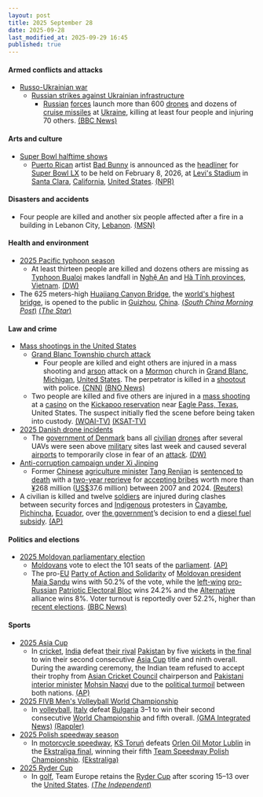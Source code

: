 ```yaml
---
layout: post
title: 2025 September 28
date: 2025-09-28
last_modified_at: 2025-09-29 16:45
published: true
---
```



#### Armed conflicts and attacks

* [Russo-Ukrainian war](https://en.wikipedia.org/wiki/Russo-Ukrainian_war_%282022%E2%80%93present%29 "Russo-Ukrainian war (2022–present)")
  * [Russian strikes against Ukrainian infrastructure](https://en.wikipedia.org/wiki/Russian_strikes_against_Ukrainian_infrastructure_%282022%E2%80%93present%29 "Russian strikes against Ukrainian infrastructure (2022–present)")
    * [Russian](https://en.wikipedia.org/wiki/Russia "Russia") [forces](https://en.wikipedia.org/wiki/Russian_Armed_Forces "Russian Armed Forces") launch more than 600 [drones](https://en.wikipedia.org/wiki/Drone_warfare "Drone warfare") and dozens of [cruise missiles](https://en.wikipedia.org/wiki/Cruise_missile "Cruise missile") at [Ukraine](https://en.wikipedia.org/wiki/Ukraine "Ukraine"), killing at least four people and injuring 70 others. [(BBC News)](https://www.bbc.co.uk/news/articles/c75qeqr5905o)

#### Arts and culture

* [Super Bowl halftime shows](https://en.wikipedia.org/wiki/List_of_Super_Bowl_halftime_shows "List of Super Bowl halftime shows")
  * [Puerto Rican](https://en.wikipedia.org/wiki/Puerto_Rico "Puerto Rico") artist [Bad Bunny](https://en.wikipedia.org/wiki/Bad_Bunny "Bad Bunny") is announced as the [headliner](https://en.wikipedia.org/wiki/Headliner_%28performances%29 "Headliner (performances)") for [Super Bowl LX](https://en.wikipedia.org/wiki/Super_Bowl_LX "Super Bowl LX") to be held on February 8, 2026, at [Levi's Stadium](https://en.wikipedia.org/wiki/Levi%27s_Stadium "Levi's Stadium") in [Santa Clara](https://en.wikipedia.org/wiki/Santa_Clara%2C_California "Santa Clara, California"), [California](https://en.wikipedia.org/wiki/California "California"), [United States](https://en.wikipedia.org/wiki/United_States "United States"). [(NPR)](https://www.npr.org/2025/09/29/nx-s1-5556772/latin-superstar-bad-bunny-will-headline-the-2026-super-bowl-halftime-show)

#### Disasters and accidents

* Four people are killed and another six people affected after a fire in a building in Lebanon City, [Lebanon](https://en.wikipedia.org/wiki/Lebanon "Lebanon"). [(MSN)](https://www.msn.com/en-us/news/world/4-dead-2-young-children-a-teen-and-an-adult-after-lebanon-city-duplex-fire/ar-AA1NtK9l?ocid=BingNewsSerp)

#### Health and environment

* [2025 Pacific typhoon season](https://en.wikipedia.org/wiki/2025_Pacific_typhoon_season "2025 Pacific typhoon season")
  * At least thirteen people are killed and dozens others are missing as [Typhoon Bualoi](https://en.wikipedia.org/wiki/Typhoon_Bualoi_%282025%29 "Typhoon Bualoi (2025)") makes landfall in [Nghệ An](https://en.wikipedia.org/wiki/Ngh%E1%BB%87_An_province "Nghệ An province") and [Hà Tĩnh provinces](https://en.wikipedia.org/wiki/H%C3%A0_T%C4%A9nh_province "Hà Tĩnh province"), [Vietnam](https://en.wikipedia.org/wiki/Vietnam "Vietnam"). [(DW)](https://www.dw.com/en/typhoon-bualoi-lashes-vietnam-killing-at-least-13/a-74168704)
* The 625 meters-high [Huajiang Canyon Bridge](https://en.wikipedia.org/wiki/Huajiang_Canyon_Bridge "Huajiang Canyon Bridge"), the [world's highest bridge](https://en.wikipedia.org/wiki/List_of_highest_bridges "List of highest bridges"), is opened to the public in [Guizhou](https://en.wikipedia.org/wiki/Guizhou "Guizhou"), [China](https://en.wikipedia.org/wiki/China "China"). [(*South China Morning Post*)](https://www.scmp.com/news/china/science/article/3326858/worlds-highest-bridge-open-traffic-chinas-mountainous-southwest) [(*The Star*)](https://www.thestar.com.my/aseanplus/aseanplus-news/2025/09/28/world039s-highest-bridge-opens-to-traffic-in-china)

#### Law and crime

* [Mass shootings in the United States](https://en.wikipedia.org/wiki/Mass_shootings_in_the_United_States "Mass shootings in the United States")
  * [Grand Blanc Township church attack](https://en.wikipedia.org/wiki/Grand_Blanc_Township_church_attack "Grand Blanc Township church attack")
    * Four people are killed and eight others are injured in a mass shooting and [arson](https://en.wikipedia.org/wiki/Arson "Arson") attack on a [Mormon](https://en.wikipedia.org/wiki/Mormon "Mormon") church in [Grand Blanc](https://en.wikipedia.org/wiki/Grand_Blanc%2C_Michigan "Grand Blanc, Michigan"), [Michigan](https://en.wikipedia.org/wiki/Michigan "Michigan"), [United States](https://en.wikipedia.org/wiki/United_States "United States"). The perpetrator is killed in a [shootout](https://en.wikipedia.org/wiki/Shootout "Shootout") with police. [(CNN)](https://www.cnn.com/us/live-news/church-shooting-fire-michigan-09-28-25?t=1759105712125) [(BNO News)](https://bnonews.com/index.php/2025/09/shooting-with-multiple-victims-at-mormon-church-in-grand-blanc-michigan/)
  * Two people are killed and five others are injured in a [mass shooting](https://en.wikipedia.org/wiki/Mass_shooting "Mass shooting") at a [casino](https://en.wikipedia.org/wiki/Casino "Casino") on the [Kickapoo reservation](https://en.wikipedia.org/wiki/Kickapoo_Traditional_Tribe_of_Texas "Kickapoo Traditional Tribe of Texas") near [Eagle Pass, Texas](https://en.wikipedia.org/wiki/Eagle_Pass%2C_Texas "Eagle Pass, Texas"), United States. The suspect initially fled the scene before being taken into custody. [(WOAI-TV)](https://news4sanantonio.com/news/local/one-dead-at-least-six-injured-in-shooting-at-lucky-eagle-casino) [(KSAT-TV)](https://www.ksat.com/news/local/2025/09/28/2-killed-several-injured-in-shooting-at-kickapoo-lucky-eagle-casino-maverick-county-judge-says/)
* [2025 Danish drone incidents](https://en.wikipedia.org/wiki/2025_Danish_drone_incidents "2025 Danish drone incidents")
  * The [government of Denmark](https://en.wikipedia.org/wiki/Government_of_Denmark "Government of Denmark") bans all [civilian](https://en.wikipedia.org/wiki/Civilian "Civilian") [drones](https://en.wikipedia.org/wiki/Unmanned_aerial_vehicle "Unmanned aerial vehicle") after several UAVs were seen above [military](https://en.wikipedia.org/wiki/Danish_Armed_Forces "Danish Armed Forces") sites last week and caused several [airports](https://en.wikipedia.org/wiki/List_of_airports_in_Denmark "List of airports in Denmark") to temporarily close in fear of an [attack](https://en.wikipedia.org/wiki/Drone_warfare "Drone warfare"). [(DW)](https://www.dw.com/en/denmark-bans-civil-drones-after-more-sightings/a-74166973)
* [Anti-corruption campaign under Xi Jinping](https://en.wikipedia.org/wiki/Anti-corruption_campaign_under_Xi_Jinping "Anti-corruption campaign under Xi Jinping")
  * Former [Chinese](https://en.wikipedia.org/wiki/China "China") [agriculture minister](https://en.wikipedia.org/wiki/Minister_of_Agriculture_and_Rural_Affairs "Minister of Agriculture and Rural Affairs") [Tang Renjian](https://en.wikipedia.org/wiki/Tang_Renjian "Tang Renjian") is [sentenced to death](https://en.wikipedia.org/wiki/Capital_punishment_in_China "Capital punishment in China") with a [two-year reprieve](https://en.wikipedia.org/wiki/Death_sentence_with_reprieve "Death sentence with reprieve") for [accepting bribes](https://en.wikipedia.org/wiki/Corruption_in_China "Corruption in China") worth more than [¥](https://en.wikipedia.org/wiki/Renminbi "Renminbi")268 million ([US$](https://en.wikipedia.org/wiki/United_States_dollar "United States dollar")37.6 million) between 2007 and 2024. [(Reuters)](https://www.reuters.com/world/china/chinas-former-minister-agriculture-sentenced-death-with-reprieve-bribery-case-2025-09-28/)
* A civilian is killed and twelve [soldiers](https://en.wikipedia.org/wiki/Armed_Forces_of_Ecuador "Armed Forces of Ecuador") are injured during clashes between security forces and [Indigenous](https://en.wikipedia.org/wiki/Indigenous_peoples_in_Ecuador "Indigenous peoples in Ecuador") protesters in [Cayambe](https://en.wikipedia.org/wiki/Cayambe%2C_Ecuador "Cayambe, Ecuador"), [Pichincha](https://en.wikipedia.org/wiki/Pichincha_Province "Pichincha Province"), [Ecuador](https://en.wikipedia.org/wiki/Ecuador "Ecuador"), over [the government](https://en.wikipedia.org/wiki/Government_of_Ecuador "Government of Ecuador")’s decision to end a [diesel fuel](https://en.wikipedia.org/wiki/Energy_policy_of_Ecuador "Energy policy of Ecuador") [subsidy](https://en.wikipedia.org/wiki/Subsidy "Subsidy"). [(AP)](https://apnews.com/article/ecuador-protests-diesel-subsidy-indigenous-people-noboa-ec78506430132f8b381dc6363302c1ef)

#### Politics and elections

* [2025 Moldovan parliamentary election](https://en.wikipedia.org/wiki/2025_Moldovan_parliamentary_election "2025 Moldovan parliamentary election")
  * [Moldovans](https://en.wikipedia.org/wiki/Moldovans "Moldovans") vote to elect the 101 seats of the [parliament](https://en.wikipedia.org/wiki/Parliament_of_Moldova "Parliament of Moldova"). [(AP)](https://apnews.com/article/moldova-election-parliament-russia-hybrid-war-8a3ae659c1d8bf8499ac130e8054fb35)
  * The pro-[EU](https://en.wikipedia.org/wiki/European_Union "European Union") [Party of Action and Solidarity](https://en.wikipedia.org/wiki/Party_of_Action_and_Solidarity "Party of Action and Solidarity") of [Moldovan president](https://en.wikipedia.org/wiki/President_of_Moldova "President of Moldova") [Maia Sandu](https://en.wikipedia.org/wiki/Maia_Sandu "Maia Sandu") wins with 50.2% of the vote, while the [left-wing](https://en.wikipedia.org/wiki/Left-wing_politics "Left-wing politics") [pro-Russian](https://en.wikipedia.org/wiki/Russophilia "Russophilia") [Patriotic Electoral Bloc](https://en.wikipedia.org/wiki/Patriotic_Electoral_Bloc "Patriotic Electoral Bloc") wins 24.2% and the [Alternative](https://en.wikipedia.org/wiki/Alternative_%28political_bloc%29 "Alternative (political bloc)") alliance wins 8%. Voter turnout is reportedly over 52.2%, higher than [recent elections](https://en.wikipedia.org/wiki/Elections_in_Moldova "Elections in Moldova"). [(BBC News)](https://www.bbc.co.uk/news/articles/cx2rdlj8ejgo)

#### Sports

* [2025 Asia Cup](https://en.wikipedia.org/wiki/2025_Asia_Cup "2025 Asia Cup")
  * In [cricket](https://en.wikipedia.org/wiki/Cricket "Cricket"), [India](https://en.wikipedia.org/wiki/India_national_cricket_team "India national cricket team") defeat [their rival](https://en.wikipedia.org/wiki/India%E2%80%93Pakistan_cricket_rivalry "India–Pakistan cricket rivalry") [Pakistan](https://en.wikipedia.org/wiki/Pakistan_national_cricket_team "Pakistan national cricket team") by five [wickets](https://en.wikipedia.org/wiki/Wicket "Wicket") in [the final](https://en.wikipedia.org/wiki/2025_Asia_Cup_final "2025 Asia Cup final") to win their second consecutive [Asia Cup](https://en.wikipedia.org/wiki/Asia_Cup "Asia Cup") title and ninth overall. During the awarding ceremony, the Indian team refused to accept their trophy from [Asian Cricket Council](https://en.wikipedia.org/wiki/Asian_Cricket_Council "Asian Cricket Council") chairperson and [Pakistani](https://en.wikipedia.org/wiki/Pakistan "Pakistan") [interior minister](https://en.wikipedia.org/wiki/Ministry_of_Interior_%28Pakistan%29 "Ministry of Interior (Pakistan)") [Mohsin Naqvi](https://en.wikipedia.org/wiki/Mohsin_Naqvi "Mohsin Naqvi") due to the [political turmoil](https://en.wikipedia.org/wiki/Indo-Pakistani_wars_and_conflicts "Indo-Pakistani wars and conflicts") between both nations. [(AP)](https://apnews.com/article/india-pakistan-asia-cup-final-cricket-handshake-1988bf969bd605a5b35db8bd8f436e12)
* [2025 FIVB Men's Volleyball World Championship](https://en.wikipedia.org/wiki/2025_FIVB_Men%27s_Volleyball_World_Championship "2025 FIVB Men's Volleyball World Championship")
  * In [volleyball](https://en.wikipedia.org/wiki/Volleyball "Volleyball"), [Italy](https://en.wikipedia.org/wiki/Italy_men%27s_national_volleyball_team "Italy men's national volleyball team") defeat [Bulgaria](https://en.wikipedia.org/wiki/Bulgaria_men%27s_national_volleyball_team "Bulgaria men's national volleyball team") 3–1 to win their second consecutive [World Championship](https://en.wikipedia.org/wiki/FIVB_Men%27s_Volleyball_World_Championship "FIVB Men's Volleyball World Championship") and fifth overall. [(GMA Integrated News)](https://www.gmanetwork.com/news/sports/volleyball/960588/italy-silences-bulgaria-to-clinch-back-to-back-fivb-men-s-world-championship-titles/story/) [(Rappler)](https://www.rappler.com/sports/volleyball/match-results-italy-bulgaria-fivb-men-world-championship-final-september-28-2025/)
* [2025 Polish speedway season](https://en.wikipedia.org/wiki/2025_Polish_speedway_season "2025 Polish speedway season")
  * In [motorcycle speedway](https://en.wikipedia.org/wiki/Motorcycle_speedway "Motorcycle speedway"), [KS Toruń](https://en.wikipedia.org/wiki/KS_Toru%C5%84 "KS Toruń") defeats [Orlen Oil Motor Lublin](https://en.wikipedia.org/wiki/Orlen_Oil_Motor_Lublin "Orlen Oil Motor Lublin") in the [Ekstraliga final](https://en.wikipedia.org/wiki/2025_Polish_speedway_season#Ekstraliga "2025 Polish speedway season"), winning their fifth [Team Speedway Polish Championship](https://en.wikipedia.org/wiki/Team_Speedway_Polish_Championship "Team Speedway Polish Championship"). [(Ekstraliga)](https://ekstraliga.pl/se/mecz/6579)
* [2025 Ryder Cup](https://en.wikipedia.org/wiki/2025_Ryder_Cup "2025 Ryder Cup")
  * In [golf](https://en.wikipedia.org/wiki/Golf "Golf"), Team Europe retains the [Ryder Cup](https://en.wikipedia.org/wiki/Ryder_Cup "Ryder Cup") after scoring 15–13 over the [United States](https://en.wikipedia.org/wiki/Golf_in_the_United_States "Golf in the United States"). [(*The Independent*)](https://www.independent.co.uk/sport/golf/ryder-cup-2025-live-scores-today-tee-times-europe-usa-b2835118.html)
